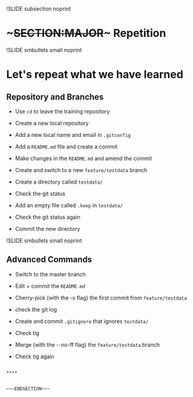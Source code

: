 !SLIDE subsection noprint
# ~~~SECTION:MAJOR~~~ Repetition


!SLIDE smbullets small noprint
# Let's repeat what we have learned
## Repository and Branches

   * Use `cd` to leave the training repository

   * Create a new local repository
   * Add a new local name and email in `.gitconfig`
   * Add a `README.md` file and create a commit
   * Make changes in the `README.md` and amend the commit

   * Create and switch to a new `feature/testdata` branch
   * Create a directory called `testdata/`
   * Check the git status
   * Add an empty file called `.keep` in `testdata/`
   * Check the git status again
   * Commit the new directory
    
    
!SLIDE smbullets small noprint

## Advanced Commands

   * Switch to the master branch
   * Edit + commit the `README.md`
   * Cherry-pick (with the -x flag) the first commit from `feature/testdata`
   * check the git log

   * Create and commit `.gitignore` that ignores `testdata/`
   * Check tig
   * Merge (with the --no-ff flag) the `feature/testdata` branch
   * Check tig again

~~~SECTION:handouts~~~

****


~~~ENDSECTION~~~

